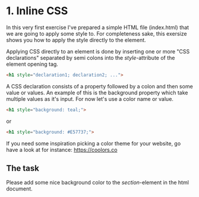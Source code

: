 # 1. Inline CSS

In this very first exercise I've prepared a simple HTML file (index.html) that we are going to apply some style to. For completeness sake, this exersize shows you how to apply the style directly to the element. 

Applying CSS directly to an element is done by inserting one or more "CSS declarations" separated by semi colons into the _style_-attribute of the element opening tag.

```html
<h1 style="declaration1; declaration2; ...">
```

A CSS declaration consists of a property followed by a colon and then some value or values. An example of this is the background property which take multiple values as it's input. For now let's use a color name or value.

```html
<h1 style="background: teal;">
```
or
```html
<h1 style="background: #E57737;">
```

If you need some inspiration picking a color theme for your website, go have a look at for instance: https://coolors.co

## The task

Please add some nice background color to the _section_-element in the html document.